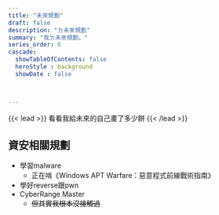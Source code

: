```yaml
---
title: "未來規劃"
draft: false
description: "ㄉ未來規劃"
summary: "我ㄉ未來規劃。"
series_order: 6
cascade:
  showTableOfContents: false
  heroStyle : background
  showDate : false



---
```

{{< lead >}}
看看我給未來的自己畫了多少餅
{{< /lead >}}


## <h2>資安相關規劃</h2>
- 學習malware
  - 正在啃《Windows APT Warfare：惡意程式前線戰術指南》  
- 學好reverse跟pwn
- CyberRange Master
  - ~~但其實我根本沒接觸過~~
